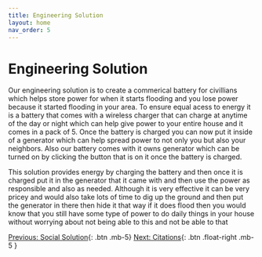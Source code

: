 ```yaml
---
title: Engineering Solution
layout: home
nav_order: 5
---
```

# Engineering Solution

Our engineering solution is to create a commerical battery for civillians which helps store power for when it starts flooding and you lose power because it started flooding in your area. To ensure equal acess to energy it is a battery that comes with a wireless charger that can charge at anytime of the day or night which can help give power to your entire house and it comes in a pack of 5. Once the battery is charged you can now put it inside of a generator which can help spread power to not only you but also your neighbors. Also our battery comes with it owns generator which can be turned on by clicking the button that is on it once the battery is charged.

This solution provides energy by charging the battery and then once it is charged put it in the generator that it came with and then use the power as responsible and also as needed. Although it is very effective it can be very pricey and would also take lots of time to dig up the ground and then put the generator in there then hide it that way if it does flood then you would know that you still have some type of power to do daily things in your house without worrying about not being able to this and not be able to that 

[Previous: Social Solution](https://strongsand94191.github.io/project-site/socialsolution.html){: .btn .mb-5}
[Next: Citations](https://strongsand94191.github.io/project-site/citations.html){: .btn .float-right .mb-5 }
